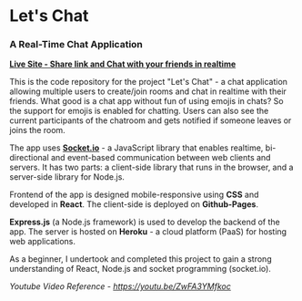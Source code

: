 # Let's Chat
### A Real-Time Chat Application

**[Live Site - Share link and Chat with your friends in realtime](https://swapnil031.github.io/client/)**

This is the code repository for the project "Let's Chat" - a chat application allowing multiple users to create/join rooms and chat in realtime with their friends.
What good is a chat app without fun of using emojis in chats? So the support for emojis is enabled for chatting. 
Users can also see the current participants of the chatroom and gets notified if someone leaves or joins the room.

The app uses **[Socket.io](https://socket.io/)** - a JavaScript library that enables realtime, bi-directional and event-based communication between web clients and servers. It has two parts: a client-side library that runs in the browser, and a server-side library for Node.js.

Frontend of the app is designed mobile-responsive using **CSS** and developed in **React**. The client-side is deployed on **Github-Pages**.

**Express.js** (a Node.js framework) is used to develop the backend of the app. The server is hosted on **Heroku** - a cloud platform (PaaS) for hosting web applications.

As a beginner, I undertook and completed this project to gain a strong understanding of React, Node.js and socket programming (socket.io).


*Youtube Video Reference - https://youtu.be/ZwFA3YMfkoc*
